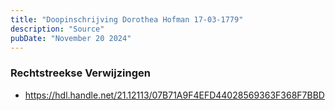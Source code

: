 ```yaml
---
title: "Doopinschrijving Dorothea Hofman 17-03-1779"
description: "Source"
pubDate: "November 20 2024"
---
```


### Rechtstreekse Verwijzingen
- https://hdl.handle.net/21.12113/07B71A9F4EFD44028569363F368F7BBD